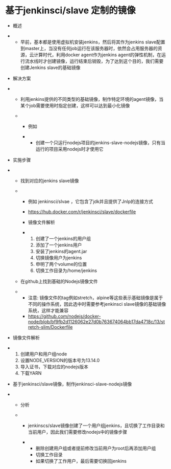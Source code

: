# 基于jenkinsci/slave 定制的镜像

- 概述

- - 早前，基本都是使用虚拟机安装jenkins，然后将其作为jenkins       slave配置到master上，当没有任何job运行在该服务器时，依然会占用服务器的资源，云计算时代，利用docker       agent作为jenkins agent的弹性机制，在运行流水线时才创建镜像，运行结束后销毁，为了达到这个目的，我们需要创建Jenkins slave的基础镜像

- 解决方案

- - 利用jenkins提供的不同类型的基础镜像，制作特定环境的agent镜像，当某个job需要使用时指定创建，这样可以达到最小化镜像

  - - 例如

    - - 创建一个只运行nodejs项目的jenkins-slave-nodejs镜像，只有当运行的项目采用nodejs时才使用它

 

- 实施步骤

- - 找到对应的jenkins       slave镜像

  - - 例如        jenkinsci/slvae ，它包含了jdk并且提供了Jnlp的连接方式

    - https://hub.docker.com/r/jenkinsci/slave/dockerfile

    - 镜像文件解析

    - 1. 创建了一个jenkins的用户组
      2. 添加了一个jenkins用户
      3. 安装了jenkins的agent.jar
      4. 切换镜像用户为jenkins
      5. 申明了两个volume的位置
      6. 切换工作目录为/home/jenkins

  - 在github上找到基础的Nodejs镜像文件

  - - 注意: 镜像文件的tag例如stretch，alpine等这些表示基础镜像是属于不同的操作系统，因此选中时需要参考jenkinsci        slave镜像的基础镜像系统，这样才能兼容
    - https://github.com/nodejs/docker-node/blob/bf9fb2d1126062e27d0b763674064bb17da4718c/13/stretch-slim/Dockerfile

 

- 镜像文件解析

- 1. 创建用户和用户组node
  2. 设置NODE_VERSION的版本号为13.14.0
  3. 导入证书，下载对应的nodejs版本
  4. 下载YARN

- 基于jenkinsci/slave镜像，制作jenkinsci-slave-nodejs镜像

- -  分析

  - - jenkinscs/slave镜像创建了一个用户组jenkins，且切换了工作目录和当前用户，因此我们需要修改nodejs中的镜像步骤

    - - 删除创建用户组或者提前修改当前用户为root后再添加用户组
      - 切换工作目录
      - 如果切换了工作用户，最后需要切换回jenkins



 
